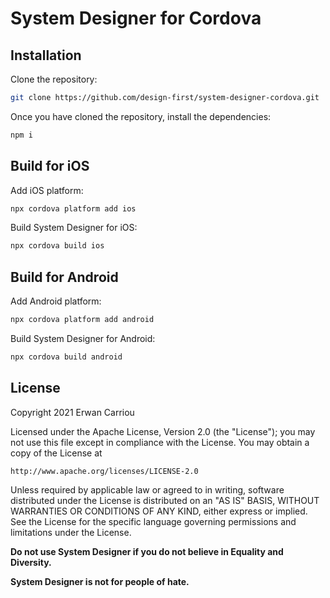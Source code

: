 # System Designer for Cordova

## Installation

Clone the repository:

```sh
git clone https://github.com/design-first/system-designer-cordova.git
```

Once you have cloned the repository, install the dependencies:

```sh
npm i
```	 	

## Build for iOS

Add iOS platform:

```sh
npx cordova platform add ios
```

Build System Designer for iOS:

```sh
npx cordova build ios
```

## Build for Android

Add Android platform:

```sh
npx cordova platform add android
```

Build System Designer for Android:

```sh
npx cordova build android
```

## License

Copyright 2021 Erwan Carriou

Licensed under the Apache License, Version 2.0 (the "License");
you may not use this file except in compliance with the License.
You may obtain a copy of the License at

    http://www.apache.org/licenses/LICENSE-2.0

Unless required by applicable law or agreed to in writing, software
distributed under the License is distributed on an "AS IS" BASIS,
WITHOUT WARRANTIES OR CONDITIONS OF ANY KIND, either express or implied.
See the License for the specific language governing permissions and
limitations under the License. 

**Do not use System Designer if you do not believe in Equality and Diversity.**

**System Designer is not for people of hate.**
